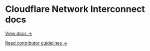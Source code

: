 # Cloudflare Network Interconnect docs

[View docs →](https://secret.wiki/nodes)

[Read contributor guidelines →](https://secret.wiki/docs-engine/contributing/content-framework)
